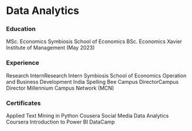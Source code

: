 # Data Analytics

### Education
MSc. Economics  Symbiosis School of Economics 
BSc. Economics  Xavier Institute of Management (May 2023)

### Experience
Research InternResearch Intern  Symbiosis School of Economics
Operation and Business Development  India Spelling Bee
Campus DirectorCampus Director  Millennium Campus Network (MCN)

### Certificates
Applied Text Mining in Python  Cousera
Social Media Data Analytics  Coursera
Introduction to Power BI DataCamp
